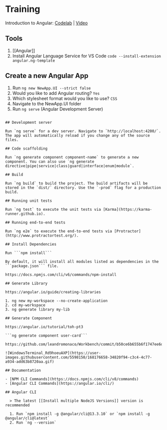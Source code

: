 # Training

Introduction to Angular: [Codelab](https://codelabs.developers.google.com/introduction-to-angular#0) | [Video](https://www.youtube.com/watch?v=qxchrt04bTA)

## Tools
  
  1. [[Angular]] 
  3. Install Angular Language Service for VS Code `code --install-extension angular.ng-template`

## Create a new Angular App

1. Run ```ng new NewApp.UI --strict false```
2. Would you like to add Angular routing? ```Yes```
3. Which stylesheet format would you like to use? ```CSS```
4. Navigate to the NewApp.UI folder
5. Run ```ng serve``` (Angular Development Server)

```

## Development server

Run `ng serve` for a dev server. Navigate to `http://localhost:4200/`. The app will automatically reload if you change any of the source files.

## Code scaffolding

Run `ng generate component component-name` to generate a new component. You can also use `ng generate directive|pipe|service|class|guard|interface|enum|module`.

## Build

Run `ng build` to build the project. The build artifacts will be stored in the `dist/` directory. Use the `-prod` flag for a production build.

## Running unit tests

Run `ng test` to execute the unit tests via [Karma](https://karma-runner.github.io).

## Running end-to-end tests

Run `ng e2e` to execute the end-to-end tests via [Protractor](http://www.protractortest.org/).

## Install Dependencies

Run ```npm install```

By default, it will install all modules listed as dependencies in the ```package.json``` file.

https://docs.npmjs.com/cli/v6/commands/npm-install

## Generate Library

https://angular.io/guide/creating-libraries

1. ng new my-workspace --no-create-application
2. cd my-workspace
3. ng generate library my-lib

## Generate Component

https://angular.io/tutorial/toh-pt3

```ng generate component user-card```

https://github.com/leandromonaco/Workbench/commit/b50ce6b655b6f1747ee6d313955eef228584cf6d

![WindowsTerminal_Rd9hoeuAXP](https://user-images.githubusercontent.com/5598150/168176658-34820f94-c3c4-4c77-a934-add63b8720aa.gif)

## Documentation

- [NPM CLI Commands](https://docs.npmjs.com/cli/v8/commands)
- [Angular CLI Commands](https://angular.io/cli/)

## Angular CLI

  > The latest [[Install multiple NodeJS Versions]] version is recommended
  
  1. Run `npm install -g @angular/cli@13.3.10` or `npm install -g @angular/cli@latest`
  2. Run `ng --version`
